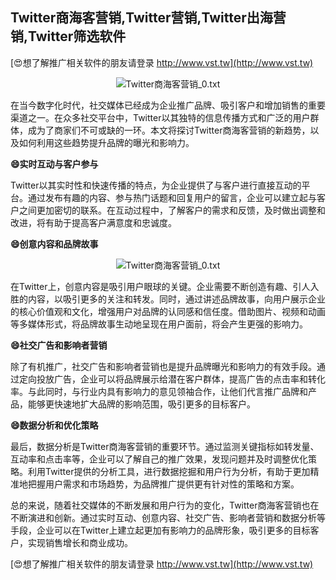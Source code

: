 ## **Twitter商海客营销,Twitter营销,Twitter出海营销,Twitter筛选软件**

[😍想了解推广相关软件的朋友请登录 http://www.vst.tw](http://www.vst.tw)

 <center><img src="https://vst.tw/MP4/tuiguang/png/1.png" alt="Twitter商海客营销_0.txt"></center>

在当今数字化时代，社交媒体已经成为企业推广品牌、吸引客户和增加销售的重要渠道之一。在众多社交平台中，Twitter以其独特的信息传播方式和广泛的用户群体，成为了商家们不可或缺的一环。本文将探讨Twitter商海客营销的新趋势，以及如何利用这些趋势提升品牌的曝光和影响力。

**😄实时互动与客户参与**

Twitter以其实时性和快速传播的特点，为企业提供了与客户进行直接互动的平台。通过发布有趣的内容、参与热门话题和回复用户的留言，企业可以建立起与客户之间更加密切的联系。在互动过程中，了解客户的需求和反馈，及时做出调整和改进，将有助于提高客户满意度和忠诚度。

**😄创意内容和品牌故事**

 <center><img src="https://vst.tw/MP4/tuiguang/png/0.png" alt="Twitter商海客营销_0.txt"></center>

在Twitter上，创意内容是吸引用户眼球的关键。企业需要不断创造有趣、引人入胜的内容，以吸引更多的关注和转发。同时，通过讲述品牌故事，向用户展示企业的核心价值观和文化，增强用户对品牌的认同感和信任度。借助图片、视频和动画等多媒体形式，将品牌故事生动地呈现在用户面前，将会产生更强的影响力。

**😄社交广告和影响者营销**

除了有机推广，社交广告和影响者营销也是提升品牌曝光和影响力的有效手段。通过定向投放广告，企业可以将品牌展示给潜在客户群体，提高广告的点击率和转化率。与此同时，与行业内具有影响力的意见领袖合作，让他们代言推广品牌和产品，能够更快速地扩大品牌的影响范围，吸引更多的目标客户。

**😄数据分析和优化策略**

最后，数据分析是Twitter商海客营销的重要环节。通过监测关键指标如转发量、互动率和点击率等，企业可以了解自己的推广效果，发现问题并及时调整优化策略。利用Twitter提供的分析工具，进行数据挖掘和用户行为分析，有助于更加精准地把握用户需求和市场趋势，为品牌推广提供更有针对性的策略和方案。

总的来说，随着社交媒体的不断发展和用户行为的变化，Twitter商海客营销也在不断演进和创新。通过实时互动、创意内容、社交广告、影响者营销和数据分析等手段，企业可以在Twitter上建立起更加有影响力的品牌形象，吸引更多的目标客户，实现销售增长和商业成功。

[😍想了解推广相关软件的朋友请登录 http://www.vst.tw](http://www.vst.tw)



